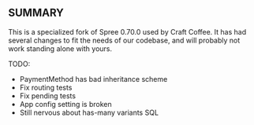 SUMMARY
-------

This is a specialized fork of Spree 0.70.0 used by Craft Coffee. It has had several changes to fit the needs of our codebase, and will probably not work standing alone with yours. 

TODO:

* PaymentMethod has bad inheritance scheme
* Fix routing tests
* Fix pending tests
* App config setting is broken
* Still nervous about has-many variants SQL
